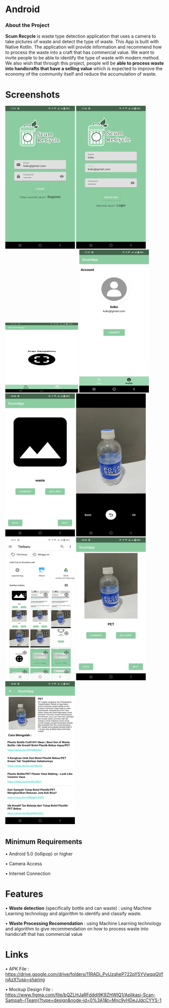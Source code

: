 # Android
<h3>About the Project</h3>

**Scum Recycle** is waste type detection application that uses a camera to take pictures of waste and detect the type of waste. This App is built with Native Kotlin. The application will provide information and recommend how to process the waste into a craft that has commercial value. We want to invite people to be able to identify the type of waste with modern method. We also wish that through this project, people will be **able to process waste into handicrafts that have a selling value** which is expected to improve the economy of the community itself and reduce the accumulation of waste. 

# Screenshots
<div>
  <img src="https://github.com/Team-Capstone-C23-PS207/FrontEnd_Android_Repository/blob/master/app/src/main/res/drawable/screenshots/ss_login.jpg" alt="Gambar 1" width="220" height="450" style="display: inline-block;">
  <img src="https://github.com/Team-Capstone-C23-PS207/FrontEnd_Android_Repository/blob/master/app/src/main/res/drawable/screenshots/ss_register.jpg" alt="Gambar 2" width="220" height="450" style="display: inline-block;">
  <img src="https://github.com/Team-Capstone-C23-PS207/FrontEnd_Android_Repository/blob/master/app/src/main/res/drawable/screenshots/ss_home.jpg" alt="Gambar 3" width="230" height="220" style="display: inline-block;">
  <img src="https://github.com/Team-Capstone-C23-PS207/FrontEnd_Android_Repository/blob/master/app/src/main/res/drawable/screenshots/ss_account.jpg" alt="Gambar 4" width="220" height="450" style="display: inline-block;">
  <img src="https://github.com/Team-Capstone-C23-PS207/FrontEnd_Android_Repository/blob/master/app/src/main/res/drawable/screenshots/ss_scan_page.jpg" alt="Gambar 5" width="220" height="450" style="display: inline-block;">
  <img src="https://github.com/Team-Capstone-C23-PS207/FrontEnd_Android_Repository/blob/master/app/src/main/res/drawable/screenshots/ss_scan.jpg" alt="Gambar 6" width="220" height="450" style="display: inline-block;">
  <img src="https://github.com/Team-Capstone-C23-PS207/FrontEnd_Android_Repository/blob/master/app/src/main/res/drawable/screenshots/ss_gallery.jpg" alt="Gambar 7" width="220" height="450" style="display: inline-block;">
  <img src="https://github.com/Team-Capstone-C23-PS207/FrontEnd_Android_Repository/blob/master/app/src/main/res/drawable/screenshots/ss_scan_output.jpg" alt="Gambar 8" width="220" height="450" style="display: inline-block;">
  <img src="https://github.com/Team-Capstone-C23-PS207/FrontEnd_Android_Repository/blob/master/app/src/main/res/drawable/screenshots/ss_detail.jpg" alt="Gambar 9" width="220" height="450" style="display: inline-block;">
</div>

# <h2>Minimum Requirements</h2>
• Android 5.0 (lollipop) or higher

• Camera Access

• Internet Connection

# Features
• **Waste detection** (specifically bottle and can waste) : using Machine Learning technology and algorithm to identify and classify waste.

• **Waste Processing Recomendation** : using Machine Learning technology and algorithm to give recommendation on how to process waste into handicraft that has commercial value

# Links
• APK File : https://drive.google.com/drive/folders/11RADj_PvUzqheP722pY5YVwqqQVfnAzX?usp=sharing

• Mockup Design File : https://www.figma.com/file/bQZLHJaRFdddj9K9ZHWlQ1/Aplikasi-Scan-Sampah-(Team)?type=design&node-id=0%3A1&t=Mnc9yHDeJJdcCYYS-1
